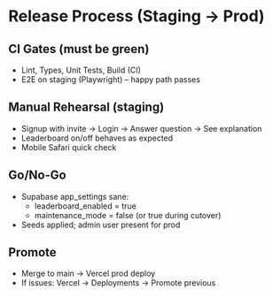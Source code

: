 # Release Process (Staging → Prod)

## CI Gates (must be green)
- Lint, Types, Unit Tests, Build (CI)
- E2E on staging (Playwright) – happy path passes

## Manual Rehearsal (staging)
- Signup with invite → Login → Answer question → See explanation
- Leaderboard on/off behaves as expected
- Mobile Safari quick check

## Go/No-Go
- Supabase app_settings sane:
  - leaderboard_enabled = true
  - maintenance_mode = false (or true during cutover)
- Seeds applied; admin user present for prod

## Promote
- Merge to main → Vercel prod deploy
- If issues: Vercel → Deployments → Promote previous
